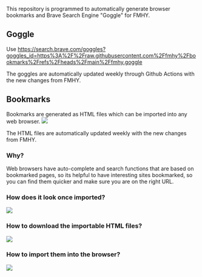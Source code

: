 This repository is programmed to automatically generate browser bookmarks and Brave Search Engine "Goggle" for FMHY.

## Goggle

Use https://search.brave.com/goggles?goggles_id=https%3A%2F%2Fraw.githubusercontent.com%2Ffmhy%2Fbookmarks%2Frefs%2Fheads%2Fmain%2Ffmhy.goggle

The goggles are automatically updated weekly through Github Actions with the new changes from FMHY.

## Bookmarks

Bookmarks are generated as HTML files which can be imported into any web browser.
![](https://i.imgur.com/N2Wfngc.png)

The HTML files are automatically updated weekly with the new changes from FMHY.

### Why?

Web browsers have auto-complete and search functions that are based on bookmarked pages, so its helpful to have interesting sites bookmarked, so you can find them quicker and make sure you are on the right URL.

### How does it look once imported?

![](https://i.imgur.com/h1GfL1W.png)

### How to download the importable HTML files?

![](https://i.imgur.com/e4xN3wy.png)

### How to import them into the browser?

![](https://i.imgur.com/6BpWb1q.png)
